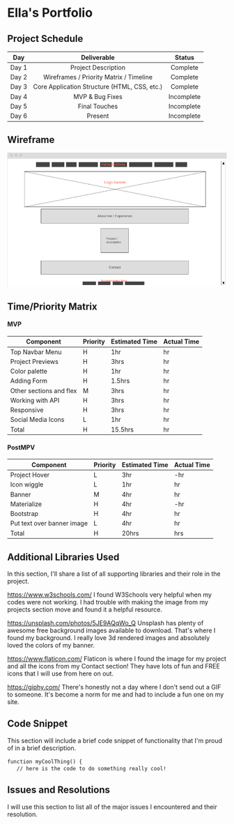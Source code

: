 # Ella's Portfolio 

## Project Schedule 

| Day | Deliverable    | Status |
| :---:   | :---: | :---: | 
| Day 1 | Project Description    | Complete | 
| Day 2 | Wireframes / Priority Matrix / Timeline    | Complete |
| Day 3 | Core Application Structure (HTML, CSS, etc.)	    | Complete | 
| Day 4 | MVP & Bug Fixes	    | Incomplete |
| Day 5 | Final Touches	    | Incomplete | 
| Day 6 | Present    | Incomplete |


## Wireframe 
![image](img/portfolio-wireframe.png)

## Time/Priority Matrix 
#### MVP 

| Component | Priority  | Estimated Time  | Actual Time | 
| ------- | --- | --- | ------- |
| Top Navbar Menu	 | H | 1hr | hr | 
| Project Previews	 | H | 3hrs | hr | 
| Color palette	 | H | 1hr | hr | 
| Adding Form	 | H | 1.5hrs | hr | 
| Other sections and flex	 | M | 3hrs | hr | 
| Working with API	 | H | 3hrs | hr | 
| Responsive | H | 3hrs | hr | 
| Social Media Icons	 | L | 1hr | hr | 
| Total | H | 15.5hrs | hr | 

#### PostMPV 

| Component | Priority  | Estimated Time  | Actual Time | 
| ------- | --- | --- | ------- |
| Project Hover | L | 3hr | -hr | hr |
| Icon wiggle | L | 1hr | hr |
| Banner | M | 4hr | hr |
| Materialize | H | 4hr | -hr | hr |
| Bootstrap | H | 4hr | hr |
| Put text over banner image | L | 4hr | hr |
| Total | H | 20hrs| hrs |

## Additional Libraries Used 
In this section, I'll share a list of all supporting libraries and their role in the project.

https://www.w3schools.com/
I found W3Schools very helpful when my codes were not working. I had trouble with making the image from my projects section move and found it a helpful resource.  

https://unsplash.com/photos/5JE9AQqWo_Q 
Unsplash has plenty of awesome free background images available to download. That's where I found my background. I really love 3d rendered images and absolutely loved the colors of my banner. 

https://www.flaticon.com/
Flaticon is where I found the image for my project and all the icons from my Contact section! They have lots of fun and FREE icons that I will use from here on out.

https://giphy.com/
There's honestly not a day where I don't send out a GIF to someone. It's become a norm for me and had to include a fun one on my site.

## Code Snippet
This section will include a brief code snippet of functionality that I'm proud of in a brief description.

 ```
function myCoolThing() {
	// here is the code to do something really cool!
 ```   

## Issues and Resolutions
I will use this section to list all of the major issues I encountered and their resolution.